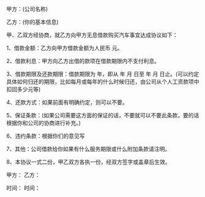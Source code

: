 
 


甲方：(公司名称)


乙方：(你的基本信息)


甲、乙双方经协商，就乙方向甲方无息借款购买汽车事宜达成协议如下：


1、借款金额：乙方向甲方借款金额为人民币 元。


2、借款利息：甲方向乙方出借的款项在借款期限内不支付利息。


3、借款期限及还款期限：借款期限为 年，即从 年 月 日至 年 月 日止。(可以约定具体如何归还的期限，比如每月或每年的什么时候归还，由公司从个人工资款项中扣回多少元等)


4、还款方式：如果前面有明确约定，则可以不要。


5、保证条款：(如果公司需要这方面的保证的话，不要就可以不要此条款，要的话根据你和公司的协商进行补充。)


6、违约条款：根据你们的意见写


7、其他：公司借款给你如果有什么服务期限或什么附加条款请注明。


8、本协议一式二份，甲乙双方各执一份，经双方签字或盖章后生效。


甲方： 乙方：


时间： 时间：
 


 

 
 
 
 
 
  


  
 

  


  


  
 
 
 
 

